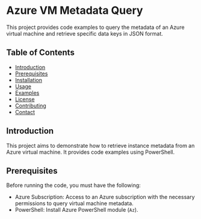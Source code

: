 # Azure VM Metadata Query

This project provides code examples to query the metadata of an Azure virtual machine and retrieve specific data keys in JSON format.

## Table of Contents

- [Introduction](#introduction)
- [Prerequisites](#prerequisites)
- [Installation](#installation)
- [Usage](#usage)
- [Examples](#examples)
- [License](#license)
- [Contributing](#contributing)
- [Contact](#contact)

## Introduction

This project aims to demonstrate how to retrieve instance metadata from an Azure virtual machine. It provides code examples using PowerShell.

## Prerequisites

Before running the code, you must have the following:

- Azure Subscription: Access to an Azure subscription with the necessary permissions to query virtual machine metadata.
- PowerShell: Install Azure PowerShell module (`Az`).
